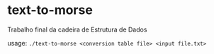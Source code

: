 # text-to-morse
Trabalho final da cadeira de Estrutura de Dados

usage:
```./text-to-morse <conversion table file> <input file.txt>```
